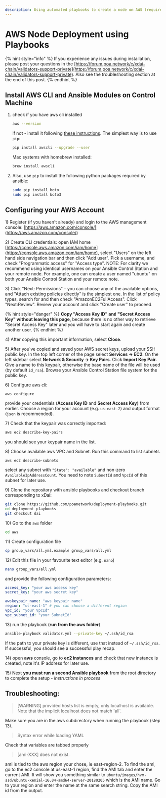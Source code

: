 ```yaml
---
description: Using automated playbooks to create a node on AWS (requires AWS account)
---
```


# AWS Node Deployment using Playbooks

{% hint style="info" %}
If you experience any issues during installation, please post your questions in the [https://forum.poa.network/c/xdai-chain/validators-support-private](https://forum.poa.network/c/xdai-chain/validators-support-private). Also see the troubleshooting section at the end of this post.
{% endhint %}

## Install AWS CLI and Ansible Modules on Control Machine

1. check if you have aws cli installed

   ```bash
   aws --version
   ```

   if not - install it following [these instructions](http://docs.aws.amazon.com/cli/latest/userguide/installing.html). The simplest way is to use `pip`:

   ```bash
   pip install awscli --upgrade --user
   ```

   Mac systems with homebrew installed:

   ```bash
   brew install awscli
   ```

2. Also, use `pip` to install the following python packages required by ansible:

   ```bash
   sudo pip install boto
   sudo pip install boto3
   ```

## Configuring your AWS Account

1\) Register \(if you haven't already\) and login to the AWS management console: [https://aws.amazon.com/console/](https://aws.amazon.com/console/)

2\) Create CLI credentials: open IAM home [https://console.aws.amazon.com/iam/home](https://console.aws.amazon.com/iam/home), select "Users" on the left hand side navigation bar and then click "Add user". Pick a username, and check "Programmatic access" for "Access type". NOTE: For clarity we recommend using identical usernames on your Ansible Control Station and your remote node. For example, one can create a user named "ubuntu" on both your Ansible Control Station and your remote note.

3\) Click "Next: Permissions" - you can choose any of the available options, and "Attach existing policies directly" is the simplest one. In the list of policy types, search for and then check "AmazonEC2FullAccess". Click "Next:Review". Review your account and click "Create user" to proceed.

{% hint style="danger" %}
**Copy "Access Key ID" and "Secret Access Key" without leaving this page**, because there is no other way to retrieve "Secret Access Key" later and you will have to start again and create another user.
{% endhint %}

4\) After copying this important information, select **Close**.

5\) After you've copied and saved your AWS secret keys,  upload your SSH public key. In the top left corner of the page select **Services -&gt; EC2**. On the left sidebar select **Network & Security -&gt; Key Pairs**. Click **Import Key Pair.** Give a name to this keypair, otherwise the base name of the file will be used \(by default `id_rsa`\). Browse your Ansible Control Station file system for the public key.

6\) Configure aws cli:

```bash
aws configure
```

provide your credentials \(**Access Key ID** and **Secret Access Key**\) from earlier. Choose a region for your account \(e.g. `us-east-2`\) and output format \(`json` is recommended\).

7\) Check that the keypair was correctly imported:

```bash
aws ec2 describe-key-pairs
```

you should see your keypair name in the list.

8\) Choose available aws VPC and Subnet. Run this command to list subnets

```text
aws ec2 describe-subnets
```

select any subnet with `"State": "available"` and non-zero `AvailableIpAddressCount`. You need to note `SubnetId` and `VpcId` of this subnet for later use.

9\) Clone the repository with ansible playbooks and checkout branch corresponding to xDai:

```bash
git clone https://github.com/poanetwork/deployment-playbooks.git
cd deployment-playbooks
git checkout dai
```

10\) Go to the `aws` folder

```bash
cd aws
```

11\) Create configuration file

```bash
cp group_vars/all.yml.example group_vars/all.yml
```

12\) Edit this file in your favourite text editor \(e.g. `nano`\)

```bash
nano group_vars/all.yml
```

and provide the following configuration parameters:

```yaml
access_key: "your aws access key"
secret_key: "your aws secret key"

awskeypair_name: "aws keypair name"
region: "us-east-1" # you can choose a different region
vpc_id: "your VpcId"
vpc_subnet_id: "your SubnetId"
```

13\) run the playbook \(**run from the aws folder**\)

```bash
ansible-playbook validator.yml --private-key ~/.ssh/id_rsa
```

If the path to your private key is different, use that instead of `~/.ssh/id_rsa`. If successful, you should see a successful play recap.

14\) open **aws** console, go to **ec2 instances** and check that new instance is created, note it's IP address for later use.

15\) Next **you must run a second Ansible playbook** from the root directory to complete the setup - _instructions in process_

## Troubleshooting:

> \[WARNING\] provided hosts list is empty, only localhost is available. Note that the implicit localhost does not match 'all'.

Make sure you are in the aws subdirectory when running the playbook \(step 13\).

> Syntax error while loading YAML

Check that variables are tabbed properly

> \[ami-XXX\] does not exist.

ami is tied to the aws region your chose, ie east-region-2. To find the ami, go to the ec2 console at us-east-1 region, find the AMI tab and enter the current AMI. It will show you something similar to `ubuntu/images/hvm-ssd/ubuntu-xenial-16.04-amd64-server-20180205` which is the AMI name. Go to your region and enter the name at the same search string. Copy the AMI id from the output.

